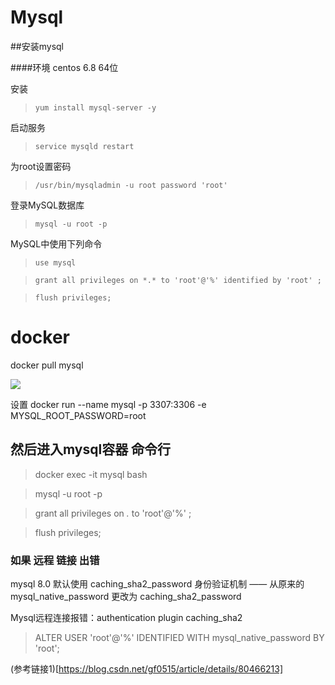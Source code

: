 # Mysql


##安装mysql

####环境 centos 6.8 64位
 
安装 
> `yum install mysql-server -y`

启动服务
>`service mysqld restart`

为root设置密码
>`/usr/bin/mysqladmin -u root password 'root'`

登录MySQL数据库
>`mysql -u root -p`

MySQL中使用下列命令
>`use mysql`

>`grant all privileges on *.* to 'root'@'%' identified by 'root' ;`

>`flush privileges;`


# docker
docker pull mysql

![](http://pic.wmgblog.pw/20190321214640.png)

设置 
docker run --name mysql  -p 3307:3306 -e MYSQL_ROOT_PASSWORD=root

## 然后进入mysql容器 命令行

> docker exec -it mysql bash 

> mysql -u root -p

> grant all privileges on *.*  to 'root'@'%' ; 

> flush privileges; 

### 如果 远程 链接 出错

mysql 8.0 默认使用 caching_sha2_password 身份验证机制 —— 从原来的 mysql_native_password 更改为 caching_sha2_password

Mysql远程连接报错：authentication plugin caching_sha2

> ALTER USER 'root'@'%' IDENTIFIED WITH mysql_native_password BY 'root';

(参考链接1)[https://blog.csdn.net/gf0515/article/details/80466213]


